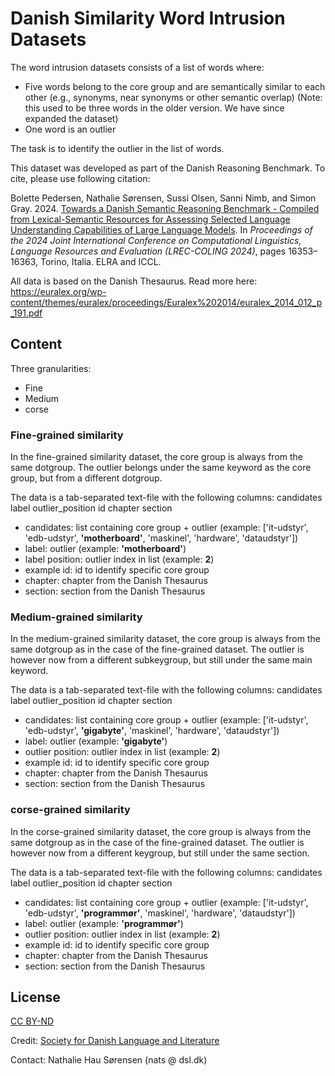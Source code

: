 # Danish Similarity Word Intrusion Datasets

The word intrusion datasets consists of a list of words where:
- Five words belong to the core group and are semantically similar to each other (e.g., synonyms, near synonyms or other semantic overlap)
  (Note: this used to be three words in the older version. We have since expanded the dataset)
- One word is an outlier

The task is to identify the outlier in the list of words.

This dataset was developed as part of the Danish Reasoning Benchmark.
To cite, please use following citation:

Bolette Pedersen, Nathalie Sørensen, Sussi Olsen, Sanni Nimb, and Simon Gray. 2024. 
[Towards a Danish Semantic Reasoning Benchmark - Compiled from Lexical-Semantic Resources for Assessing Selected Language Understanding Capabilities of Large Language Models](https://aclanthology.org/2024.lrec-main.1421/).
In *Proceedings of the 2024 Joint International Conference on Computational Linguistics, Language Resources and Evaluation (LREC-COLING 2024)*, pages 16353–16363, Torino, Italia. ELRA and ICCL.

All data is based on the Danish Thesaurus. Read more here:
https://euralex.org/wp-content/themes/euralex/proceedings/Euralex%202014/euralex_2014_012_p_191.pdf

## Content

Three granularities:
- Fine 
- Medium
- corse

### Fine-grained similarity
In the fine-grained similarity dataset, the core group is always from the same dotgroup. The outlier belongs under the same keyword as the core group, but from a different dotgroup.

The data is a tab-separated text-file with the following columns:
candidates	label   outlier_position    id  chapter section

- candidates: list containing core group + outlier (example: ['it-udstyr', 'edb-udstyr', **'motherboard'**, 'maskinel', 'hardware', 'dataudstyr'])
- label: outlier (example: **'motherboard'**)
- label position: outlier index in list (example: **2**)
- example id: id to identify specific core group
- chapter: chapter from the Danish Thesaurus
- section: section from the Danish Thesaurus

### Medium-grained similarity
In the medium-grained similarity dataset, the core group is always from the same dotgroup as in the case of the fine-grained dataset.
The outlier is however now from a different subkeygroup, but still under the same main keyword.

The data is a tab-separated text-file with the following columns:
candidates	label   outlier_position    id  chapter section

- candidates: list containing core group + outlier (example: ['it-udstyr', 'edb-udstyr', **'gigabyte'**, 'maskinel', 'hardware', 'dataudstyr'])
- label: outlier (example: **'gigabyte'**)
- outlier position: outlier index in list (example: **2**)
- example id: id to identify specific core group
- chapter: chapter from the Danish Thesaurus
- section: section from the Danish Thesaurus

### corse-grained similarity
In the corse-grained similarity dataset, the core group is always from the same dotgroup as in the case of the fine-grained dataset.
The outlier is however now from a different keygroup, but still under the same section.

The data is a tab-separated text-file with the following columns:
candidates	label   outlier_position    id  chapter section

- candidates: list containing core group + outlier (example: ['it-udstyr', 'edb-udstyr', **'programmør'**, 'maskinel', 'hardware', 'dataudstyr'])
- label: outlier (example: **'programmør'**)
- outlier position: outlier index in list (example: **2**)
- example id: id to identify specific core group
- chapter: chapter from the Danish Thesaurus
- section: section from the Danish Thesaurus


## License
[CC BY-ND](https://creativecommons.org/licenses/by-nd/4.0/)

Credit: [Society for Danish Language and Literature](https://dsl.dk/)

Contact: Nathalie Hau Sørensen (nats @ dsl.dk)

